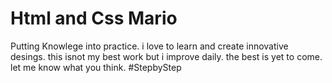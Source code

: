 # Html and Css Mario
 Putting Knowlege into practice. i love to learn and create innovative desings. this isnot my best work but i improve daily. the best is yet to come. let me know what you think. #StepbyStep 
